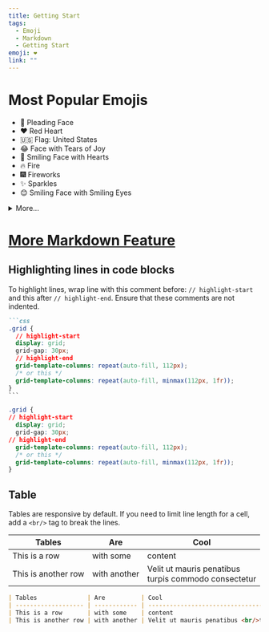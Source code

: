 ```yaml
---
title: Getting Start
tags:
  - Emoji
  - Markdown
  - Getting Start
emoji: ❤️
link: ""
---
```


# Most Popular Emojis

- 🥺 Pleading Face
- ❤ Red Heart
- 🇺🇸 Flag: United States
- 😂 Face with Tears of Joy
- 🥰 Smiling Face with Hearts
- 🔥 Fire
- 🎆 Fireworks
- ✨ Sparkles
- 😊 Smiling Face with Smiling Eyes

<details>
  <summary>More...</summary>
  <a href="https://emojipedia.org/">Emojipedia.Org</a>
</details>

# [More Markdown Feature](https://code-notes-example.netlify.app/markdown-features/)

## Highlighting lines in code blocks

To highlight lines, wrap line with this comment before:
`// highlight-start` and this after `// highlight-end`.
Ensure that these comments are not indented.

````md
```css
.grid {
  // highlight-start
  display: grid;
  grid-gap: 30px;
  // highlight-end
  grid-template-columns: repeat(auto-fill, 112px);
  /* or this */
  grid-template-columns: repeat(auto-fill, minmax(112px, 1fr));
}
```
````

```css
.grid {
// highlight-start
  display: grid;
  grid-gap: 30px;
// highlight-end
  grid-template-columns: repeat(auto-fill, 112px);
  /* or this */
  grid-template-columns: repeat(auto-fill, minmax(112px, 1fr));
}
```

## Table

Tables are responsive by default. If you need to limit line length for a cell, add a `<br/>` tag to break the lines.

| Tables              | Are          | Cool                                                      |
| ------------------- | ------------ | --------------------------------------------------------- |
| This is a row       | with some    | content                                                   |
| This is another row | with another | Velit ut mauris penatibus <br/>turpis commodo consectetur |

```md
| Tables              | Are          | Cool                                                      |
| ------------------- | ------------ | --------------------------------------------------------- |
| This is a row       | with some    | content                                                   |
| This is another row | with another | Velit ut mauris penatibus <br/>turpis commodo consectetur |
```
